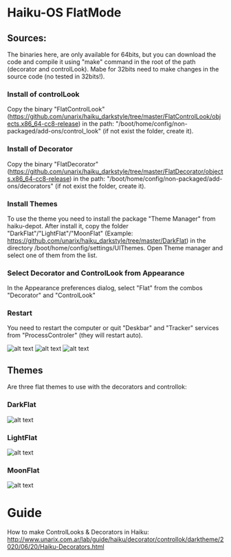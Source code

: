 # Haiku-OS FlatMode

## Sources:
The binaries here, are only available for 64bits, but you can download the code and compile it using "make" command in the root of the path (decorator and controlLook). Mabe for 32bits need to make changes in the source code (no tested in 32bits!).

### Install of controlLook
Copy the binary "FlatControlLook" (https://github.com/unarix/haiku_darkstyle/tree/master/FlatControlLook/objects.x86_64-cc8-release) in the path: "/boot/home/config/non-packaged/add-ons/control_look" (if not exist the folder, create it).

### Install of Decorator
Copy the binary "FlatDecorator" (https://github.com/unarix/haiku_darkstyle/tree/master/FlatDecorator/objects.x86_64-cc8-release) in the path: "/boot/home/config/non-packaged/add-ons/decorators" (if not exist the folder, create it).

### Install Themes
To use the theme you need to install the package "Theme Manager" from haiku-depot. After install it, copy the folder "DarkFlat"/"LightFlat"/"MoonFlat" (Example: https://github.com/unarix/haiku_darkstyle/tree/master/DarkFlat) in the directory /boot/home/config/settings/UIThemes. Open Theme manager and select one of them from the list.

### Select Decorator and ControlLook from Appearance
In the Appearance preferences dialog, select "Flat" from the combos "Decorator" and "ControlLook"

### Restart
You need to restart the computer or quit "Deskbar" and "Tracker" services from "ProcessControler" (they will restart auto).

![alt text](https://raw.githubusercontent.com/unarix/haiku_darkstyle/master/Backup/appearence.png?raw=true)
![alt text](https://raw.githubusercontent.com/unarix/haiku_darkstyle/master/Backup/checkboxes.png?raw=true)
![alt text](https://raw.githubusercontent.com/unarix/haiku_darkstyle/master/Backup/defbutton.png?raw=true)

## Themes
Are three flat themes to use with the decorators and controllok:

### DarkFlat
![alt text](https://raw.githubusercontent.com/unarix/haiku_darkstyle/master/DarkFlat/screenshot.png?raw=true)

### LightFlat
![alt text](https://raw.githubusercontent.com/unarix/haiku_darkstyle/master/LightFLat/screenshot.png?raw=true)

### MoonFlat
![alt text](https://raw.githubusercontent.com/unarix/haiku_darkstyle/master/MoonFLat/screenshot.png?raw=true)

# Guide
How to make ControlLooks & Decorators in Haiku:
http://www.unarix.com.ar/lab/guide/haiku/decorator/controllok/darktheme/2020/06/20/Haiku-Decorators.html
